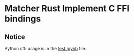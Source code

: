 # Matcher Rust Implement C FFI bindings
## Notice
Python cffi usage is in the [test.ipynb](test.ipynb) file.